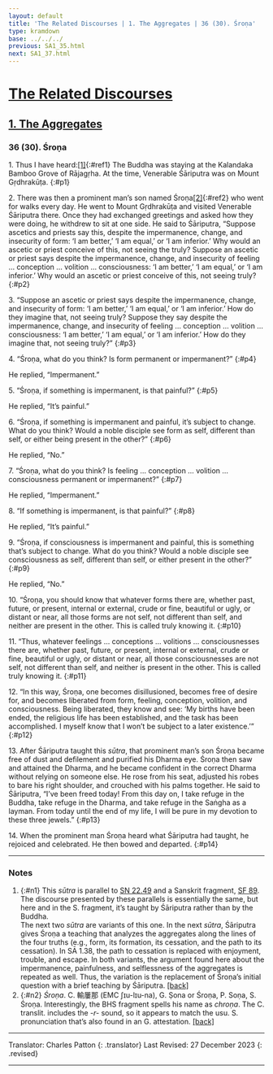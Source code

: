 ```yaml
---
layout: default
title: 'The Related Discourses | 1. The Aggregates | 36 (30). Śroṇa'
type: kramdown
base: ../../../
previous: SA1_35.html
next: SA1_37.html
---
```


# [The Related Discourses](../index.html)
## [1. The Aggregates](index.html)
### 36 (30). Śroṇa

1\. Thus I have heard:[\[1\]](#n1){:#ref1} The Buddha was staying at the Kalandaka Bamboo Grove of Rājagṛha. At the time, Venerable Śāriputra was on Mount Gṛdhrakūṭa.
{:#p1}

2\. There was then a prominent man’s son named Śroṇa[\[2\]](#n2){:#ref2} who went for walks every day. He went to Mount Gṛdhrakūṭa and visited Venerable Śāriputra there. Once they had exchanged greetings and asked how they were doing, he withdrew to sit at one side. He said to Śāriputra, “Suppose ascetics and priests say this, despite the impermanence, change, and insecurity of form: ‘I am better,’ ‘I am equal,’ or ‘I am inferior.’ Why would an ascetic or priest conceive of this, not seeing the truly? Suppose an ascetic or priest says despite the impermanence, change, and insecurity of feeling … conception … volition … consciousness: ‘I am better,’ ‘I am equal,’ or ‘I am inferior.’ Why would an ascetic or priest conceive of this, not seeing truly?
{:#p2}

3\. “Suppose an ascetic or priest says despite the impermanence, change, and insecurity of form: ‘I am better,’ ‘I am equal,’ or ‘I am inferior.’ How do they imagine that, not seeing truly? Suppose they say despite the impermanence, change, and insecurity of feeling … conception … volition … consciousness: ‘I am better,’ ‘I am equal,’ or ‘I am inferior.’ How do they imagine that, not seeing truly?”
{:#p3}

4\. “Śroṇa, what do you think? Is form permanent or impermanent?”
{:#p4}

He replied, “Impermanent.”


5\. “Śroṇa, if something is impermanent, is that painful?”
{:#p5}

He replied, “It’s painful.”


6\. “Śroṇa, if something is impermanent and painful, it’s subject to change. What do you think? Would a noble disciple see form as self, different than self, or either being present in the other?”
{:#p6}

He replied, “No.”


7\. “Śroṇa, what do you think? Is feeling … conception … volition … consciousness permanent or impermanent?”
{:#p7}

He replied, “Impermanent.”


8\. “If something is impermanent, is that painful?”
{:#p8}

He replied, “It’s painful.”


9\. “Śroṇa, if consciousness is impermanent and painful, this is something that’s subject to change. What do you think? Would a noble disciple see consciousness as self, different than self, or either present in the other?”
{:#p9}

He replied, “No.”


10\. “Śroṇa, you should know that whatever forms there are, whether past, future, or present, internal or external, crude or fine, beautiful or ugly, or distant or near, all those forms are not self, not different than self, and neither are present in the other. This is called truly knowing it.
{:#p10}

11\. “Thus, whatever feelings … conceptions … volitions … consciousnesses there are, whether past, future, or present, internal or external, crude or fine, beautiful or ugly, or distant or near, all those consciousnesses are not self, not different than self, and neither is present in the other. This is called truly knowing it.
{:#p11}

12\. “In this way, Śroṇa, one becomes disillusioned, becomes free of desire for, and becomes liberated from form, feeling, conception, volition, and consciousness. Being liberated, they know and see: ‘My births have been ended, the religious life has been established, and the task has been accomplished. I myself know that I won’t be subject to a later existence.’”
{:#p12}

13\. After Śāriputra taught this <em>sūtra</em>, that prominent man’s son Śroṇa became free of dust and defilement and purified his Dharma eye. Śroṇa then saw and attained the Dharma, and he became confident in the correct Dharma without relying on someone else. He rose from his seat, adjusted his robes to bare his right shoulder, and crouched with his palms together. He said to Śāriputra, “I’ve been freed today! From this day on, I take refuge in the Buddha, take refuge in the Dharma, and take refuge in the Saṅgha as a layman. From today until the end of my life, I will be pure in my devotion to these three jewels.”
{:#p13}

14\. When the prominent man Śroṇa heard what Śāriputra had taught, he rejoiced and celebrated. He then bowed and departed.
{:#p14}

---

### Notes

1. {:#n1} This <em>sūtra</em> is parallel to <a href="https://suttacentral.net/sn22.49/en/sujato" target="_blank">SN 22.49</a> and a Sanskrit fragment, <a href="https://suttacentral.net/sf89/san/vallee" target="_blank">SF 89</a>. The discourse presented by these parallels is essentially the same, but here and in the S. fragment, it’s taught by Śāriputra rather than by the Buddha.<br/>
The next two <em>sūtra</em> are variants of this one. In the next <em>sūtra</em>, Śāriputra gives Śroṇa a teaching that analyzes the aggregates along the lines of the four truths (e.g., form, its formation, its cessation, and the path to its cessation). In SĀ 1.38, the path to cessation is replaced with enjoyment, trouble, and escape. In both variants, the argument found here about the impermanence, painfulness, and selflessness of the aggregates is repeated as well. Thus, the variation is the replacement of Śroṇa’s initial question with a brief teaching by Śāriputra. [\[back\]](#ref1)
2. {:#n2} <em>Śroṇa</em>. C. 輸屢那 (EMC ʃɪu-lɪu-na), G. Ṣona or Śroṇa, P. Soṇa, S. Śroṇa. Interestingly, the BHS fragment spells his name as <em>chroṇa</em>. The C. translit. includes the <em>-r-</em> sound, so it appears to match the usu. S. pronunciation that’s also found in an G. attestation. [\[back\]](#ref2)

---

Translator: Charles Patton
{: .translator}
Last Revised: 27 December 2023
{: .revised}

---